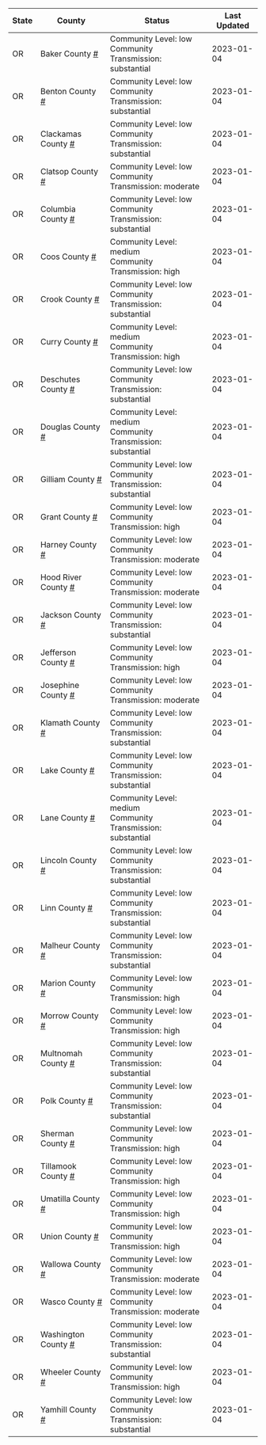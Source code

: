 State | County | Status | Last Updated
--- | --- | --- | --- 
OR | Baker County <a href="#baker_county">#</a> | <a name="baker_county"></a>Community Level: low<br/>Community Transmission: substantial | 2023-01-04
OR | Benton County <a href="#benton_county">#</a> | <a name="benton_county"></a>Community Level: low<br/>Community Transmission: substantial | 2023-01-04
OR | Clackamas County <a href="#clackamas_county">#</a> | <a name="clackamas_county"></a>Community Level: low<br/>Community Transmission: substantial | 2023-01-04
OR | Clatsop County <a href="#clatsop_county">#</a> | <a name="clatsop_county"></a>Community Level: low<br/>Community Transmission: moderate | 2023-01-04
OR | Columbia County <a href="#columbia_county">#</a> | <a name="columbia_county"></a>Community Level: low<br/>Community Transmission: substantial | 2023-01-04
OR | Coos County <a href="#coos_county">#</a> | <a name="coos_county"></a>Community Level: medium<br/>Community Transmission: high | 2023-01-04
OR | Crook County <a href="#crook_county">#</a> | <a name="crook_county"></a>Community Level: low<br/>Community Transmission: substantial | 2023-01-04
OR | Curry County <a href="#curry_county">#</a> | <a name="curry_county"></a>Community Level: medium<br/>Community Transmission: high | 2023-01-04
OR | Deschutes County <a href="#deschutes_county">#</a> | <a name="deschutes_county"></a>Community Level: low<br/>Community Transmission: substantial | 2023-01-04
OR | Douglas County <a href="#douglas_county">#</a> | <a name="douglas_county"></a>Community Level: medium<br/>Community Transmission: substantial | 2023-01-04
OR | Gilliam County <a href="#gilliam_county">#</a> | <a name="gilliam_county"></a>Community Level: low<br/>Community Transmission: substantial | 2023-01-04
OR | Grant County <a href="#grant_county">#</a> | <a name="grant_county"></a>Community Level: low<br/>Community Transmission: high | 2023-01-04
OR | Harney County <a href="#harney_county">#</a> | <a name="harney_county"></a>Community Level: low<br/>Community Transmission: moderate | 2023-01-04
OR | Hood River County <a href="#hood_river_county">#</a> | <a name="hood_river_county"></a>Community Level: low<br/>Community Transmission: moderate | 2023-01-04
OR | Jackson County <a href="#jackson_county">#</a> | <a name="jackson_county"></a>Community Level: low<br/>Community Transmission: substantial | 2023-01-04
OR | Jefferson County <a href="#jefferson_county">#</a> | <a name="jefferson_county"></a>Community Level: low<br/>Community Transmission: high | 2023-01-04
OR | Josephine County <a href="#josephine_county">#</a> | <a name="josephine_county"></a>Community Level: low<br/>Community Transmission: moderate | 2023-01-04
OR | Klamath County <a href="#klamath_county">#</a> | <a name="klamath_county"></a>Community Level: low<br/>Community Transmission: substantial | 2023-01-04
OR | Lake County <a href="#lake_county">#</a> | <a name="lake_county"></a>Community Level: low<br/>Community Transmission: substantial | 2023-01-04
OR | Lane County <a href="#lane_county">#</a> | <a name="lane_county"></a>Community Level: medium<br/>Community Transmission: substantial | 2023-01-04
OR | Lincoln County <a href="#lincoln_county">#</a> | <a name="lincoln_county"></a>Community Level: low<br/>Community Transmission: substantial | 2023-01-04
OR | Linn County <a href="#linn_county">#</a> | <a name="linn_county"></a>Community Level: low<br/>Community Transmission: substantial | 2023-01-04
OR | Malheur County <a href="#malheur_county">#</a> | <a name="malheur_county"></a>Community Level: low<br/>Community Transmission: substantial | 2023-01-04
OR | Marion County <a href="#marion_county">#</a> | <a name="marion_county"></a>Community Level: low<br/>Community Transmission: high | 2023-01-04
OR | Morrow County <a href="#morrow_county">#</a> | <a name="morrow_county"></a>Community Level: low<br/>Community Transmission: high | 2023-01-04
OR | Multnomah County <a href="#multnomah_county">#</a> | <a name="multnomah_county"></a>Community Level: low<br/>Community Transmission: substantial | 2023-01-04
OR | Polk County <a href="#polk_county">#</a> | <a name="polk_county"></a>Community Level: low<br/>Community Transmission: substantial | 2023-01-04
OR | Sherman County <a href="#sherman_county">#</a> | <a name="sherman_county"></a>Community Level: low<br/>Community Transmission: high | 2023-01-04
OR | Tillamook County <a href="#tillamook_county">#</a> | <a name="tillamook_county"></a>Community Level: low<br/>Community Transmission: high | 2023-01-04
OR | Umatilla County <a href="#umatilla_county">#</a> | <a name="umatilla_county"></a>Community Level: low<br/>Community Transmission: high | 2023-01-04
OR | Union County <a href="#union_county">#</a> | <a name="union_county"></a>Community Level: low<br/>Community Transmission: high | 2023-01-04
OR | Wallowa County <a href="#wallowa_county">#</a> | <a name="wallowa_county"></a>Community Level: low<br/>Community Transmission: moderate | 2023-01-04
OR | Wasco County <a href="#wasco_county">#</a> | <a name="wasco_county"></a>Community Level: low<br/>Community Transmission: moderate | 2023-01-04
OR | Washington County <a href="#washington_county">#</a> | <a name="washington_county"></a>Community Level: low<br/>Community Transmission: substantial | 2023-01-04
OR | Wheeler County <a href="#wheeler_county">#</a> | <a name="wheeler_county"></a>Community Level: low<br/>Community Transmission: high | 2023-01-04
OR | Yamhill County <a href="#yamhill_county">#</a> | <a name="yamhill_county"></a>Community Level: low<br/>Community Transmission: substantial | 2023-01-04
